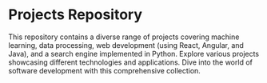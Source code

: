 # **Projects Repository**

This repository contains a diverse range of projects covering machine learning, data processing, web development (using React, Angular, and Java), and a search engine implemented in Python. Explore various projects showcasing different technologies and applications. Dive into the world of software development with this comprehensive collection.
